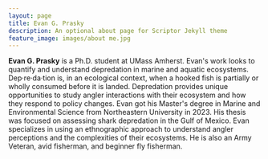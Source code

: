 ```yaml
---
layout: page
title: Evan G. Prasky
description: An optional about page for Scriptor Jekyll theme
feature_image: images/about me.jpg
---
```


**Evan G. Prasky** is a Ph.D. student at UMass Amherst. Evan's work looks to quantify and understand depredation in marine and aquatic ecosystems. Dep·re·da·tion is, in an ecological context, when a hooked fish is partially or wholly consumed before it is landed. Depredation provides unique opportunities to study angler interactions with their ecosystem and how they respond to policy changes. Evan got his Master's degree in Marine and Environmental Science from Northeastern University in 2023. His thesis was focused on assessing shark depredation in the Gulf of Mexico. Evan specializes in using an ethnographic approach to understand angler perceptions and the complexities of their ecosystems. He is also an Army Veteran, avid fisherman, and beginner fly fisherman.
